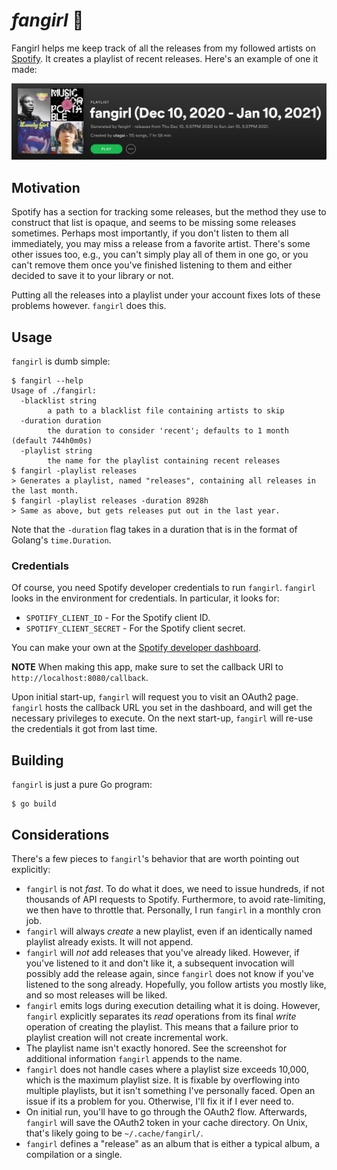 #  _fangirl_ 🤩

Fangirl helps me keep track of all the releases from my followed artists on [Spotify](https://www.spotify.com/).
It creates a playlist of recent releases. Here's an example of one it made:

![example](./rsrc/example.png)

## Motivation
Spotify has a section for tracking some releases, but the method they use to construct that list is opaque, and
seems to be missing some releases sometimes. Perhaps most importantly, if you don't listen to them all immediately,
you may miss a release from a favorite artist. There's some other issues too, e.g., you can't simply play all of
them in one go, or you can't remove them once you've finished listening to them and either decided to save it to
your library or not.

Putting all the releases into a playlist under your account fixes lots of these problems however. `fangirl` does
this.

## Usage
`fangirl` is dumb simple:
```
$ fangirl --help
Usage of ./fangirl:
  -blacklist string
        a path to a blacklist file containing artists to skip
  -duration duration
        the duration to consider 'recent'; defaults to 1 month (default 744h0m0s)
  -playlist string
        the name for the playlist containing recent releases
$ fangirl -playlist releases
> Generates a playlist, named "releases", containing all releases in the last month.
$ fangirl -playlist releases -duration 8928h
> Same as above, but gets releases put out in the last year.
```
Note that the `-duration` flag takes in a duration that is in the format of Golang's `time.Duration`.

### Credentials
Of course, you need Spotify developer credentials to run `fangirl`. `fangirl` looks in the environment
for credentials. In particular, it looks for:
* `SPOTIFY_CLIENT_ID` - For the Spotify client ID.
* `SPOTIFY_CLIENT_SECRET` - For the Spotify client secret.

You can make your own at the [Spotify developer dashboard](https://developer.spotify.com/dashboard/applications).

**NOTE** When making this app, make sure to set the callback URI to `http://localhost:8080/callback`.

Upon initial start-up, `fangirl` will request you to visit an OAuth2 page. `fangirl` hosts the callback URL you
set in the dashboard, and will get the necessary privileges to execute. On the next start-up, `fangirl` will
re-use the credentials it got from last time.

## Building
`fangirl` is just a pure Go program:
```
$ go build
```

## Considerations
There's a few pieces to `fangirl`'s behavior that are worth pointing out explicitly:
* `fangirl` is not _fast_. To do what it does, we need to issue hundreds, if not thousands of API requests to
Spotify. Furthermore, to avoid rate-limiting, we then have to throttle that. Personally, I run
`fangirl` in a monthly cron job.
* `fangirl` will always _create_ a new playlist, even if an identically named playlist already exists. It will
not append.
* `fangirl` will _not_ add releases that you've already liked. However, if you've listened to it and don't
like it, a subsequent invocation will possibly add the release again, since `fangirl` does not know if you've
listened to the song already. Hopefully, you follow artists you mostly like, and so most releases will be liked.
* `fangirl` emits logs during execution detailing what it is doing. However, `fangirl` explicitly separates its
_read_ operations from its final _write_ operation of creating the playlist. This means that a failure prior to
playlist creation will not create incremental work.
* The playlist name isn't exactly honored. See the screenshot for additional information `fangirl` appends to the
name.
* `fangirl` does not handle cases where a playlist size exceeds 10,000, which is the maximum playlist size. It is
fixable by overflowing into multiple playlists, but it isn't something I've personally faced. Open an issue if its
a problem for you. Otherwise, I'll fix it if I ever need to.
* On initial run, you'll have to go through the OAuth2 flow. Afterwards, `fangirl` will save the OAuth2 token in
your cache directory. On Unix, that's likely going to be `~/.cache/fangirl/`.
* `fangirl` defines a "release" as an album that is either a typical album, a compilation or a single.

